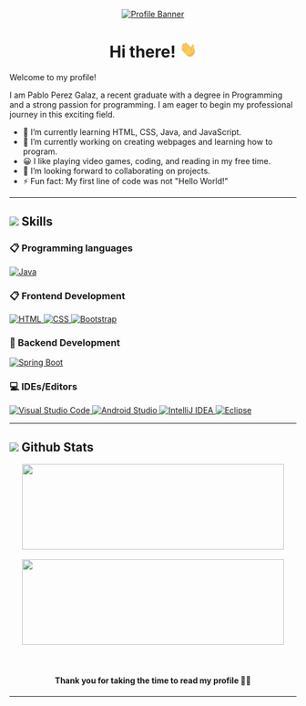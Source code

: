 <p align="center">
  <a href="https://postimg.cc/ctmKL0rr" target="_blank">
    <img src="https://i.postimg.cc/K4XtQYbr/Banner-para-Linkedin-Personal-Minimalista-Neutral.png" alt="Profile Banner" width="1200" height="300">
  </a>
</p>

<h1 align="center">Hi there! <img src="https://raw.githubusercontent.com/ABSphreak/ABSphreak/master/gifs/Hi.gif" width="30px"></h1>

<p>Welcome to my profile!</p>

<p>
I am Pablo Perez Galaz, a recent graduate with a degree in Programming and a strong passion for programming. I am eager to begin my professional journey in this exciting field.
</p>

- 🌱 I’m currently learning HTML, CSS, Java, and JavaScript.
- 🔭 I’m currently working on creating webpages and learning how to program.
- 😀 I like playing video games, coding, and reading in my free time.
- 👯 I’m looking forward to collaborating on projects.
- ⚡ Fun fact: My first line of code was not "Hello World!"

-----

## <img src="https://media2.giphy.com/media/QssGEmpkyEOhBCb7e1/giphy.gif?cid=ecf05e47a0n3gi1bfqntqmob8g9aid1oyj2wr3ds3mg700bl&rid=giphy.gif" width="25"><b> Skills</b>

### 📋 Programming languages

  <a href="https://www.java.com" target="_blank"> 
    <img alt="Java" src="https://img.shields.io/badge/Java-%23ED8B00.svg?logo=java&logoColor=white">
  </a>

### 📋 Frontend Development

<p align="left"> 
  <a href="https://www.w3.org/html/" target="_blank"> 
   <img alt="HTML" src="https://img.shields.io/badge/HTML5-%23E34F26.svg?logo=html5&logoColor=white">
  </a>   
  
  <a href="https://www.w3schools.com/css/" target="_blank">
    <img alt="CSS" src="https://img.shields.io/badge/CSS3-%231572B6.svg?logo=css3&logoColor=white">
  </a> 
  
  <a href="https://getbootstrap.com" target="_blank"> 
    <img alt="Bootstrap" src="https://img.shields.io/badge/Bootstrap-%23563D7C.svg?logo=bootstrap&logoColor=white"/>
  </a>
</p>

### 🚀 Backend Development

<p align="left">
  <a href="https://spring.io/projects/spring-boot" target="_blank">
    <img alt="Spring Boot" src="https://img.shields.io/badge/Spring%20Boot-%236DB33F.svg?logo=spring&logoColor=white"/>
  </a>
</p>
    
### 💻 IDEs/Editors

<p align="left">
  <a href="https://code.visualstudio.com/" target="_blank">
    <img alt="Visual Studio Code" src="https://img.shields.io/badge/Visual%20Studio%20Code-0078d7.svg?logo=visual-studio-code&logoColor=white">
  </a>

  <a href="https://developer.android.com/studio" target="_blank">
    <img alt="Android Studio" src="https://img.shields.io/badge/Android%20Studio-3DDC84.svg?logo=android-studio&logoColor=white">
  </a>

  <a href="https://www.jetbrains.com/idea/" target="_blank">
    <img alt="IntelliJ IDEA" src="https://img.shields.io/badge/IntelliJ%20IDEA-000000.svg?logo=intellij-idea&logoColor=white"/>
  </a>

  <a href="https://www.eclipse.org/" target="_blank">
    <img alt="Eclipse" src="https://img.shields.io/badge/Eclipse-%232C2255.svg?logo=eclipse&logoColor=white"/>
  </a>
</p>

-----

## <img src="https://media.giphy.com/media/iY8CRBdQXODJSCERIr/giphy.gif" width="25"> <b>Github Stats</b>

<p align="center">
  <img width="460" height="150" src="https://github-readme-stats.vercel.app/api/top-langs?username=pilo1987&show_icons=true&locale=en&layout=compact&theme=tokyonight"/>
</p>

<p align="center">
  <img width="460" height="150" src="https://github-readme-streak-stats.herokuapp.com/?user=pilo1987&theme=tokyonight&&fire=FF801F&currStreakNum=FFBE69&currStreakLabel=FFBE69"/>
</p>
<br>

#### <p align="center"><b>Thank you for taking the time to read my profile 🙏😊</b></p>

-----
